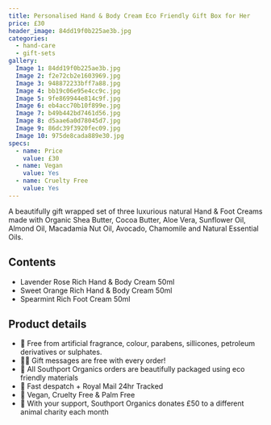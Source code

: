 ```yaml
---
title: Personalised Hand & Body Cream Eco Friendly Gift Box for Her
price: £30
header_image: 84dd19f0b225ae3b.jpg
categories:
  - hand-care
  - gift-sets
gallery:
  Image 1: 84dd19f0b225ae3b.jpg
  Image 2: f2e72cb2e1603969.jpg
  Image 3: 948872233bff7a88.jpg
  Image 4: bb19c06e95e4cc9c.jpg
  Image 5: 9fe869944e814c9f.jpg
  Image 6: eb4acc70b10f899e.jpg
  Image 7: b49b442bd7461d56.jpg
  Image 8: d5aae6a0d78045d7.jpg
  Image 9: 86dc39f3920fec09.jpg
  Image 10: 975de8cada889e30.jpg
specs:
  - name: Price
    value: £30
  - name: Vegan
    value: Yes
  - name: Cruelty Free
    value: Yes
---
```


A beautifully gift wrapped set of three luxurious natural Hand & Foot Creams made with Organic Shea Butter, Cocoa Butter, Aloe Vera, Sunflower Oil, Almond Oil, Macadamia Nut Oil, Avocado, Chamomile and Natural Essential Oils.

## Contents

- Lavender Rose Rich Hand & Body Cream 50ml
- Sweet Orange Rich Hand & Body Cream 50ml
- Spearmint Rich Foot Cream 50ml

## Product details

- 🍊 Free from artificial fragrance, colour, parabens, sillicones, petroleum derivatives or sulphates.
- ✍🏼 Gift messages are free with every order!
- 🌿 All Southport Organics orders are beautifully packaged using eco friendly materials
- 📮 Fast despatch + Royal Mail 24hr Tracked
- 🐰 Vegan, Cruelty Free & Palm Free
- 🐾 With your support, Southport Organics donates £50 to a different animal charity each month
